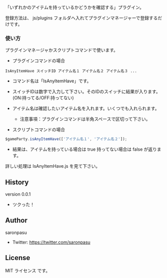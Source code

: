 「いずれかのアイテムを持っているかどうかを確認する」プラグイン。

登録方法は、 js/plugins フォルダへ入れてプラグインマネージャーで登録するだけです。

### 使い方
プラグインマネージャかスクリプトコマンドで使います。

- プラグインコマンドの場合

```
IsAnyItemHave スイッチID アイテム名１ アイテム名２ アイテム名３ ...
```
- コマンド名は「IsAnyItemHave」です。
- スイッチIDは数字で入力して下さい。そのIDのスイッチに結果が入ります。(ON:持ってる/OFF:持ってない)
- アイテム名は確認したいアイテム名を入れます。いくつでも入れられます。
   - 注意事項：プラグインコマンドは半角スペースで区切って下さい。

- スクリプトコマンドの場合

```javascript
$gameParty.isAnyItemHave(['アイテム名１', 'アイテム名２']);
```
- 結果は、アイテムを持っている場合は true 持ってない場合は false が返ります。



詳しい処理は IsAnyItemHave.js を見て下さい。



## History
version 0.0.1
- ツクった！

## Author
saronpasu

- Twitter: https://twitter.com/saronpasu

## License
MIT ライセンス です。
